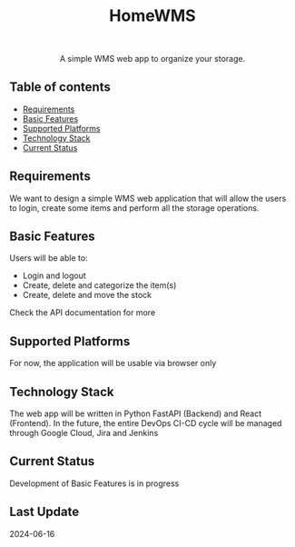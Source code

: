 <h1 align="center"> HomeWMS </h1> <br>
<!-- 
<p align="center">
  <a href="https://www.linkedin.com/in/simonemozzaia/">
    <img alt="HomeWMS" title="HomeWMS" src="x" width="450"> 
  </a>
</p>
-->

<p align="center">
  A simple WMS web app to organize your storage.
</p>

## Table of contents
- [Requirements](#requirements)
- [Basic Features](#basic-features)
- [Supported Platforms](#supported-platforms)
- [Technology Stack](#technology-stack)
- [Current Status](#current-status)

## Requirements
We want to design a simple WMS web application that will allow the users to login, create some items and perform all the storage operations.

## Basic Features
Users will be able to:
- Login and logout
- Create, delete and categorize the item(s)
- Create, delete and move the stock

Check the API documentation for more

## Supported Platforms
For now, the application will be usable via browser only

## Technology Stack
The web app will be written in Python FastAPI (Backend) and React (Frontend).
In the future, the entire DevOps CI-CD cycle will be managed through Google Cloud, Jira and Jenkins

## Current Status
Development of Basic Features is in progress

## Last Update
2024-06-16